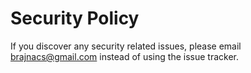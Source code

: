 # Security Policy

If you discover any security related issues, please email brajnacs@gmail.com instead of using the issue tracker.
